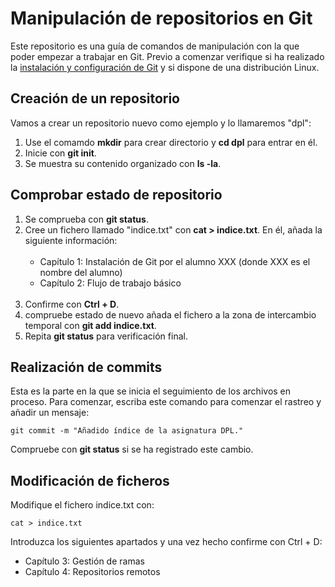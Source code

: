 # Manipulación de repositorios en Git

Este repositorio es una guía de comandos de manipulación con la que poder empezar a trabajar en Git. Previo a comenzar verifique si ha realizado la [instalación y configuración de Git](https://github.com/RoberDeri/git-config) y si dispone de una distribución Linux.
## Creación de un repositorio
Vamos a crear un repositorio nuevo como ejemplo y lo llamaremos "dpl": 

<ol>
  <li>Use el comamdo <strong>mkdir</strong> para crear directorio y <strong>cd dpl</strong> para entrar en él.</li>
  <li>Inicie con <strong>git init</strong>.</li>
  <li>Se muestra su contenido organizado con <strong>ls -la</strong>.</li>
</ol>

## Comprobar estado de repositorio

<ol>
  <li>Se comprueba con <strong>git status</strong>.</li>
  <li>Cree un fichero llamado "indice.txt" con <strong>cat > indice.txt</strong>. En él, añada la siguiente información:<br><br>
    <ul>
      <li>Capítulo 1: Instalación de Git por el alumno XXX (donde XXX es el nombre del alumno)</li>
      <li>Capítulo 2: Flujo de trabajo básico</li>
    </ul><br>
  </li>
  <li>Confirme con <strong>Ctrl + D</strong>.</li>
  <li>compruebe estado de nuevo añada el fichero a la zona de intercambio temporal con <strong>git add indice.txt</strong>.</li>
  <li>Repita  <strong>git status</strong> para verificación final.</li>
</ol>

## Realización de commits

Esta es la parte en la que se inicia el seguimiento de los archivos en proceso. Para comenzar, escriba este comando para comenzar el rastreo y añadir un mensaje:<br>
```
git commit -m "Añadido índice de la asignatura DPL."
```
Compruebe con <strong>git status</strong> si se ha registrado este cambio.

## Modificación de ficheros

Modifique el fichero indice.txt con:
```
cat > indice.txt
```
Introduzca los siguientes apartados y una vez hecho confirme con Ctrl + D:
<ul>
  <li>Capítulo 3: Gestión de ramas</li>
  <li>Capítulo 4: Repositorios remotos</li>
</ul><br>





